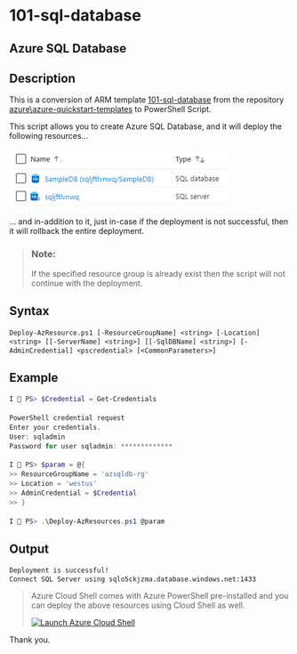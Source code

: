 101-sql-database
===
Azure SQL Database
---

## Description

This is a conversion of ARM template [101-sql-database](https://github.com/Azure/azure-quickstart-templates/tree/master/101-sql-database) from the repository [azure\azure-quickstart-templates](https://github.com/Azure/azure-quickstart-templates) to PowerShell Script.

This script allows you to create Azure SQL Database, and it will deploy the following resources...

![image](resources.png)

... and in-addition to it, just in-case if the deployment is not successful, then it will rollback the entire deployment.

> ### Note: 
> If the specified resource group is already exist then the script will not continue with the deployment.

## Syntax
```
Deploy-AzResource.ps1 [-ResourceGroupName] <string> [-Location] <string> [[-ServerName] <string>] [[-SqlDBName] <string>] [-AdminCredential] <pscredential> [<CommonParameters>]
```

## Example
```powershell
I 💙 PS> $Credential = Get-Credentials

PowerShell credential request
Enter your credentials.
User: sqladmin
Password for user sqladmin: *************

I 💙 PS> $param = @{
>> ResourceGroupName = 'azsqldb-rg'
>> Location = 'westus'
>> AdminCredential = $Credential
>> }

I 💙 PS> .\Deploy-AzResources.ps1 @param
```

## Output
```
Deployment is successful!
Connect SQL Server using sqlo5ckjzma.database.windows.net:1433
```

> Azure Cloud Shell comes with Azure PowerShell pre-installed and you can deploy the above resources using Cloud Shell as well.
>
>[![](https://shell.azure.com/images/launchcloudshell.png "Launch Azure Cloud Shell")](https://shell.azure.com)

Thank you.
